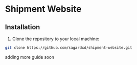 # Shipment Website

## Installation

1. Clone the repository to your local machine:

```bash
git clone https://github.com/sagardxd/shipment-website.git
```
adding more guide soon
